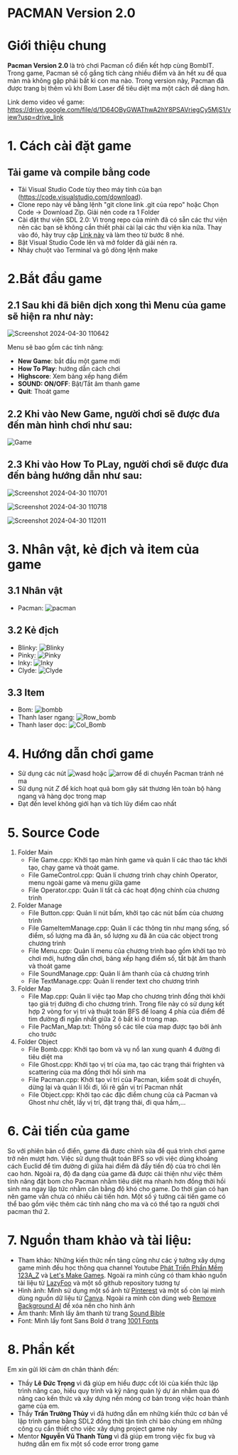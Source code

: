 # PACMAN Version 2.0

# Giới thiệu chung
**Pacman Version 2.0** là trò chơi Pacman cổ điển  kết hợp cùng BombIT. Trong game, Pacman sẽ cố gắng tích càng nhiều điểm và ăn hết xu để qua màn mà không gặp phải bất kì con ma nào. Trong version này, Pacman đã được trang bị thêm vũ khí Bom Laser để tiêu diệt ma một cách dễ dàng hơn.

Link demo video về game: https://drive.google.com/file/d/1D64OByGWAThwA2hY8PSAVriegCy5MjS1/view?usp=drive_link

# 1. Cách cài đặt game
## Tải game và compile bằng code
* Tải Visual Studio Code tùy theo máy tính của bạn (https://code.visualstudio.com/download).
* Clone repo này về bằng lệnh "git clone link .git của repo" hoặc Chọn Code -> Download Zip. Giải nén code ra 1 Folder
* Cài đặt thư viện SDL 2.0: Vì trong repo của mình đã có sẵn các thư viện nên các bạn sẽ không cần thiết phải cài lại các thư viện kia nữa. Thay vào đó, hãy truy cập [Link này](https://lazyfoo.net/tutorials/SDL/01_hello_SDL/windows/msvc2019/index.php) và làm theo từ bước 8 nhé.
* Bật Visual Studio Code lên và mở folder đã giải nén ra.
* Nháy chuột vào Terminal và gõ dòng lệnh make

# 2.Bắt đầu game

## 2.1 Sau khi đã biên dịch xong thì Menu của game sẽ hiện ra như này:

![Screenshot 2024-04-30 110642](https://github.com/vovanhai2005/Pacman_V2/assets/142618703/45fb5883-7f84-42b4-8f31-69b8392b8d41)


Menu sẽ bao gồm các tính năng:
* **New Game**: bắt đầu một game mới
* **How To Play**: hướng dẫn cách chơi
* **Highscore**: Xem bảng xếp hạng điểm
* **SOUND: ON/OFF**: Bật/Tắt âm thanh game
* **Quit**: Thoát game

## 2.2 Khi vào New Game, người chơi sẽ được đưa đến màn hình chơi như sau:

![Game](https://github.com/vovanhai2005/Pacman_V2/assets/142618703/0ec8243a-bc23-4b5e-b4b7-16a4e3314310)

## 2.3 Khi vào How To PLay, người chơi sẽ được đưa đến bảng hướng dẫn như sau:
![Screenshot 2024-04-30 110701](https://github.com/vovanhai2005/Pacman_V2/assets/142618703/7a4d0bc9-79bc-41f3-b832-a2961be4ac98)


![Screenshot 2024-04-30 110718](https://github.com/vovanhai2005/Pacman_V2/assets/142618703/73ffd345-4bbc-44c2-801f-691e213a65ae)


![Screenshot 2024-04-30 112011](https://github.com/vovanhai2005/Pacman_V2/assets/142618703/6e63aa10-bfc9-4c44-9725-e39008dd1e46)




# 3. Nhân vật, kẻ địch và item của game
## 3.1 Nhân vật
* Pacman:  ![pacman](https://github.com/vovanhai2005/Pacman_V2/assets/142618703/86aaef03-9184-4710-9c28-32713de7658b)
## 3.2 Kẻ địch
* Blinky: ![Blinky](https://github.com/vovanhai2005/Pacman_V2/assets/142618703/331a8e52-7eea-4c54-97f3-7b5264d28772)
* Pinky: ![Pinky](https://github.com/vovanhai2005/Pacman_V2/assets/142618703/10cca7bb-9ad7-4fd2-bd42-a71eb78014f8)
* Inky: ![Inky](https://github.com/vovanhai2005/Pacman_V2/assets/142618703/7b2001b8-10d9-4042-8100-ea6cc3bda794)
* Clyde: ![Clyde](https://github.com/vovanhai2005/Pacman_V2/assets/142618703/d727dde0-4e98-4d9e-8563-b43732e9fabd)
## 3.3 Item
* Bom: ![bombb](https://github.com/vovanhai2005/Pacman_V2/assets/142618703/53de97ec-8e1e-4257-9c31-42517f1eb483)
* Thanh laser ngang: ![Row_bomb](https://github.com/vovanhai2005/Pacman_V2/assets/142618703/b10e7125-80ea-44f0-a11e-f79fa9b2adea)
* Thanh laser dọc: ![Col_Bomb](https://github.com/vovanhai2005/Pacman_V2/assets/142618703/33317ccb-e902-4884-910e-f55776f58e63)
# 4. Hướng dẫn chơi game
* Sử dụng các nút ![wasd](https://github.com/vovanhai2005/Pacman_V2/assets/142618703/c7674494-d742-4006-ae75-174dc78cb070) hoặc ![arrow](https://github.com/vovanhai2005/Pacman_V2/assets/142618703/c4048201-75fb-463e-ae95-d1e86568b24e) để di chuyển Pacman tránh né ma
* Sử dụng nút _*Z*_ để kích hoạt quả bom gây sát thương lên toàn bộ hàng ngang và hàng dọc trong map
* Đạt đến level không giới hạn và tích lũy điểm cao nhất
# 5. Source Code
1. Folder Main
   * File Game.cpp: Khởi tạo màn hình game và quản lí các thao tác khởi tạo, chạy game và thoát game.
   * File GameControl.cpp: Quản lí chương trình chạy chính Operator, menu ngoài game và menu giữa game
   * File Operator.cpp: Quản lí tất cả các hoạt động chính của chương trình
2. Folder Manage
   * File Button.cpp: Quản lí nút bấm, khởi tạo các nút bấm của chương trình
   * File GameItemManage.cpp: Quản lí các thông tin như mạng sống, số điểm, số lượng ma đã ăn, số lượng xu đã ăn của các object trong chương trình
   * File Menu.cpp: Quản lí menu của chương trình bao gồm khởi tạo trò chơi mới, hướng dẫn chơi, bảng xếp hạng điểm số, tắt bật âm thanh và thoát game
   * File SoundManage.cpp: Quản lí âm thanh của cả chương trình
   * File TextManage.cpp: Quản lí render text cho chương trình
3. Folder Map
   * File Map.cpp: Quản lí việc tạo Map cho chương trình đồng thời khởi tạo giá trị đường đi cho chương trình. Trong file này có sử dụng kết hợp 2 vòng for vị trí và thuật toán BFS để loang 4 phía của điểm để tìm đường đi ngắn nhất giữa 2 ô bất kì ở trong map.
   * File PacMan_Map.txt: Thông số các tile của map được tạo bởi ảnh cho trước
4. Folder Object
   * File Bomb.cpp: Khởi tạo bom và vụ nổ lan xung quanh 4 đường đi tiêu diệt ma
   * File Ghost.cpp: Khởi tạo vị trí của ma, tạo các trạng thái frighten và scattering của ma đồng thời hồi sinh ma
   * File Pacman.cpp: Khởi tạo ví trí của Pacman, kiểm soát di chuyển, dừng lại và quản lí lối đi, lối rẽ gần vị trí Pacman nhất
   * File Object.cpp: Khởi tạo các đặc điểm chung của cả Pacman và Ghost như chết, lấy vị trí, đặt trạng thái, đi qua hầm,...
# 6. Cải tiến của game
So với phiên bản cổ điển, game đã được chỉnh sửa để quá trình chơi game trở nên mượt hơn. Việc sử dụng thuật toán BFS so với việc dùng khoảng cách Euclid để tìm đường đi giữa hai điểm đã đẩy tiến độ của trò chơi lên cao hơn. Ngoài ra, độ đa dạng của game đã được cải thiện như việc thêm tính năng đặt bom cho Pacman nhằm tiêu diệt ma nhanh hơn đồng thời hồi sinh ma ngay lập tức nhằm cân bằng độ khó cho game. Do thời gian có hạn nên game vẫn chưa có nhiều cải tiến hơn. Một số ý tưởng cải tiến game có thể bao gồm việc thêm các tính năng cho ma và có thể tạo ra người chơi pacman thứ 2.

# 7. Nguồn tham khảo và tài liệu:
* Tham khảo: Những kiến thức nền tảng cũng như các ý tưởng xây dựng game mình đều học thông qua channel Youtube [Phát Triển Phần Mềm 123A_Z](https://www.youtube.com/@PhatTrienPhanMem123AZ) và [Let's Make Games](https://www.youtube.com/@CarlBirch). Ngoài ra mình cũng có tham khảo nguồn tài liệu từ [LazyFoo](https://lazyfoo.net/tutorials/SDL/) và một số github repository tương tự
* Hình ảnh: Mình sử dụng một số ảnh từ [Pinterest](https://www.pinterest.com/) và một số còn lại mình dùng nguồn dữ liệu từ [Canva](https://www.canva.com/vi_vn/). Ngoài ra mình còn dùng  web [Remove Background AI](https://remove-bg.ai/vi) để xóa nền cho hình ảnh
* Âm thanh: Mình lấy âm thanh từ trang [Sound Bible](https://soundbible.com/)
* Font: Mình lấy font Sans Bold ở trang [1001 Fonts](https://www.1001fonts.com/blogger-sans-font.html)
# 8. Phần kết
Em xin gửi lời cảm ơn chân thành đến:
* Thầy **Lê Đức Trọng** vì đã giúp em hiểu được cốt lõi của kiến thức lập trình nâng cao, hiểu quy trình và kỹ năng quản lý dự án nhằm qua đó nâng cao kến thức và xây dựng nền móng cơ bản trong việc hoàn thành game của em.
* Thầy **Trần Trường Thủy** vì đã hướng dẫn em những kiến thức cơ bản về lập trình game bằng SDL2 đồng thời tận tình chỉ bảo chúng em những công cụ cần thiết cho việc xây dựng project game này
* Mentor **Nguyễn Vũ Thanh Tùng** vì đã giúp em trong việc fix bug và hướng dẫn em fix một số code error trong game
